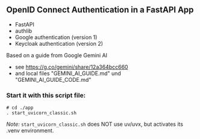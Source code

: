 ## OpenID Connect Authentication in a FastAPI App

- FastAPI
- authlib
- Google authentication (version 1)
- Keycloak authentication (version 2)

Based on a guide from Google Gemini AI 
- see https://g.co/gemini/share/12a364bcc660
- and local files "GEMINI_AI_GUIDE.md" und "GEMINI_AI_GUIDE_CODE.md"

### Start it with this script file:
```
# cd ./app
. start_uvicorn_classic.sh
```
*Note:* `start_uvicorn_classic.sh` does NOT use uv/uvx, but activates its .venv environment.